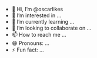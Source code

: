 - 👋 Hi, I’m @oscarlikes
- 👀 I’m interested in ...
- 🌱 I’m currently learning ...
- 💞️ I’m looking to collaborate on ...
- 📫 How to reach me ...
- 😄 Pronouns: ...
- ⚡ Fun fact: ...

<!---
oscarlikes/oscarlikes is a ✨ special ✨ repository because its `README.md` (this file) appears on your GitHub profile.
You can click the Preview link to take a look at your changes.
--->
